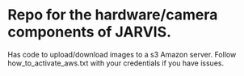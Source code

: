 # Repo for the hardware/camera components of JARVIS.

Has code to upload/download images to a s3 Amazon server. Follow how_to_activate_aws.txt with your credentials if you have issues.
